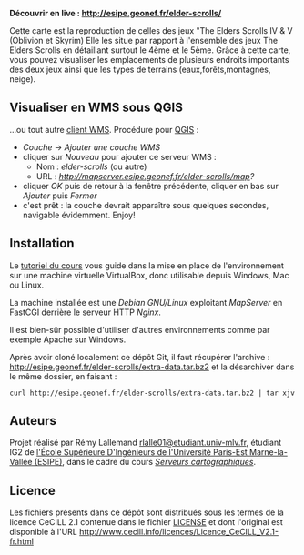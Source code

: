 
**Découvrir en live : http://esipe.geonef.fr/elder-scrolls/**

Cette carte est la reproduction de celles des jeux "The Elders Scrolls IV & V (Oblivion et Skyrim) Elle les situe par rapport à l'ensemble des jeux The Elders Scrolls en détaillant surtout le 4ème et le 5ème. Grâce à cette carte, vous pouvez visualiser les emplacements de plusieurs endroits importants des deux jeux ainsi que les types de terrains (eaux,forêts,montagnes, neige).


Visualiser en WMS sous QGIS
---------------------------

...ou tout autre [client WMS](http://fr.wikipedia.org/wiki/Web_Map_Service).
Procédure pour [QGIS](http://www.qgis.org/) :

 * *Couche* -> *Ajouter une couche WMS*
 * cliquer sur *Nouveau* pour ajouter ce serveur WMS :
   * Nom : *elder-scrolls* (ou autre)
   * URL : *http://mapserver.esipe.geonef.fr/elder-scrolls/map?*
 * cliquer *OK* puis de retour à la fenêtre précédente, cliquer en bas sur *Ajouter* puis *Fermer*
 * c'est prêt : la couche devrait apparaître sous quelques secondes, navigable évidemment. Enjoy!


Installation
------------
Le [tutoriel du cours](http://www.geonef.fr/doc/cours/mapserver-et-wms/installation-systeme)
vous guide dans la mise en place de l'environnement sur une machine virtuelle
VirtualBox, donc utilisable depuis Windows, Mac ou Linux.

La machine installée est une *Debian GNU/Linux* exploitant
*MapServer* en FastCGI derrière le serveur HTTP *Nginx*.

Il est bien-sûr possible d'utiliser d'autres environnements comme par
exemple Apache sur Windows.

Après avoir cloné localement ce dépôt Git, il faut récupérer l'archive :
http://esipe.geonef.fr/elder-scrolls/extra-data.tar.bz2
et la désarchiver dans le même dossier, en faisant :
```
curl http://esipe.geonef.fr/elder-scrolls/extra-data.tar.bz2 | tar xjv
```


Auteurs
-------

Projet réalisé par Rémy Lallemand <rlalle01@etudiant.univ-mlv.fr>,
étudiant IG2 de
[l'École Supérieure D'Ingénieurs de l'Université Paris-Est Marne-la-Vallée (ESIPE)](http://esipe.u-pem.fr/),
dans le cadre du cours *[Serveurs cartographiques](http://www.geonef.fr/doc/cours/mapserver-et-wms/)*.


Licence
-------

Les fichiers présents dans ce dépôt sont distribués sous les termes de
la licence CeCILL 2.1 contenue dans le fichier [LICENSE](LICENSE) et dont l'original
est disponible à l'URL http://www.cecill.info/licences/Licence_CeCILL_V2.1-fr.html
